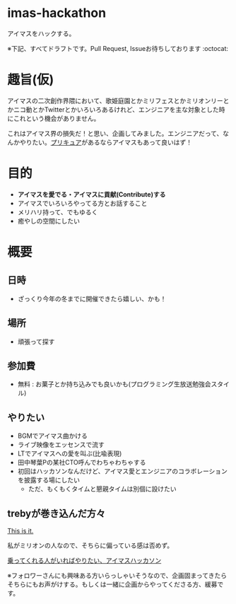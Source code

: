 imas-hackathon
===

アイマスをハックする。


※下記、すべてドラフトです。Pull Request, Issueお待ちしております :octocat:

# 趣旨(仮)

アイマスの二次創作界隈において、歌姫庭園とかミリフェスとかミリオンリーとかニコ動とかTwitterとかいろいろあるけれど、エンジニアを主な対象とした時にこれという機会がありません。

これはアイマス界の損失だ！と思い、企画してみました。エンジニアだって、なんかやりたい。[プリキュア](http://connpass.com/series/619/)があるならアイマスもあって良いはず！

# 目的

- **アイマスを愛でる・アイマスに貢献(Contribute)する**
- アイマスでいろいろやってる方とお話すること
- メリハリ持って、でもゆるく
- 癒やしの空間にしたい

# 概要

## 日時

- ざっくり今年の冬までに開催できたら嬉しい、かも！

## 場所

- 頑張って探す

## 参加費

- 無料 : お菓子とか持ち込みでも良いかも(プログラミング生放送勉強会スタイル)

## やりたい

- BGMでアイマス曲かける
- ライブ映像をエッセンスで流す
- LTでアイマスへの愛を叫ぶ(比喩表現)
- 田中琴葉Pの某社CTO呼んでわちゃわちゃする
- 初回はハッカソンなんだけど、アイマス愛とエンジニアのコラボレーションを披露する場にしたい
  - ただ、もくもくタイムと懇親タイムは別個に設けたい

## trebyが巻き込んだ方々

[This is it.](https://twitter.com/treby006/status/747634301110362112)

私がミリオンの人なので、そちらに偏っている感は否めず。

[乗ってくれる人がいればやりたい、アイマスハッカソン](https://twitter.com/treby006/status/747637171037810688)

※フォロワーさんにも興味ある方いらっしゃいそうなので、企画固まってきたらそちらにもお声がけする。もしくは一緒に企画からやってくださる方、緩募です。
